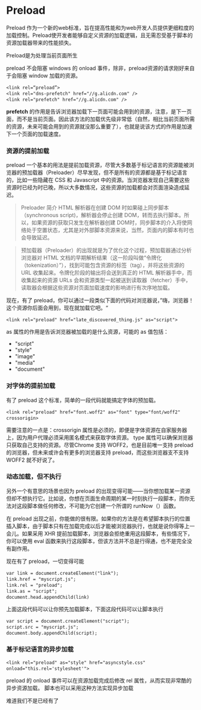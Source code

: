 # Preload

Preload 作为一个新的web标准，旨在提高性能和为web开发人员提供更细粒度的加载控制。Preload使开发者能够自定义资源的加载逻辑，且无需忍受基于脚本的资源加载器带来的性能损失。

Preload是为处理当前页面所生

preload 不会阻塞 windows 的 onload 事件，除非，preload资源的请求刚好来自于会阻塞 window 加载的资源。

```
<link rel=“preload”>
<link rel="dns-prefetch" href="//g.alicdn.com" />
<link rel="prefetch" href="//g.alicdn.com" />
```


**prefetch**
的作用是告诉浏览器加载下一页面可能会用到的资源，注意，是下一页面，而不是当前页面。因此该方法的加载优先级非常低（自然，相比当前页面所需的资源，未来可能会用到的资源就没那么重要了），也就是说该方式的作用是加速下一个页面的加载速度。


### 资源的提前加载


preload 一个基本的用法是提前加载资源，尽管大多数基于标记语言的资源能被浏览器的预加载器（Preloader）尽早发现，但不是所有的资源都是基于标记语言的，比如一些隐藏在 CSS 和 Javascript 中的资源。当浏览器发现自己需要这些资源时已经为时已晚，所以大多数情况，这些资源的加载都会对页面渲染造成延迟。

> Preloader 简介
HTML 解析器在创建 DOM 时如果碰上同步脚本（synchronous script)，解析器会停止创建 DOM，转而去执行脚本。所以，如果资源的获取只发生在解析器创建 DOM时，同步脚本的介入将使网络处于空置状态，尤其是对外部脚本资源来说，当然，页面内的脚本有时也会导致延迟。

> 预加载器（Preloader）的出现就是为了优化这个过程，预加载器通过分析浏览器对 HTML 文档的早期解析结果（这一阶段叫做“令牌化（tokenization）”），找到可能包含资源的标签（tag），并将这些资源的 URL 收集起来。令牌化阶段的输出将会送到真正的 HTML 解析器手中，而收集起来的资源 URLs 会和资源类型一起被送到读取器（fetcher）手中，读取器会根据这些资源对页面加载速度的影响进行有次序地加载。


现在，有了 preload，你可以通过一段类似下面的代码对浏览器说，”嗨，浏览器！这个资源你后面会用到，现在就加载它吧。“


```
<link rel="preload" href="late_discovered_thing.js" as="script">
```


as 属性的作用是告诉浏览器被加载的是什么资源，可能的 as 值包括：


* "script"
* "style"
* "image"
* "media"
* "document"


### 对字体的提前加载

有了 preload 这个标准，简单的一段代码就能搞定字体的预加载。

```
<link rel="preload" href="font.woff2" as="font" type="font/woff2" crossorigin>
```

需要注意的一点是：crossorigin 属性是必须的，即便是字体资源在自家服务器上，因为用户代理必须采用匿名模式来获取字体资源。
type 属性可以确保浏览器只获取自己支持的资源。尽管Chrome 支持 WOFF2，也是目前唯一支持 preload 的浏览器，但未来或许会有更多的浏览器支持 preload，而这些浏览器支不支持 WOFF2 就不好说了。


### 动态加载，但不执行


另外一个有意思的场景也因为 preload 的出现变得可能——当你想加载某一资源但却不想执行它。比如说，你想在页面生命周期的某一时刻执行一段脚本，而你无法对这段脚本做任何修改，不可能为它创建一个所谓的 runNow（）函数。

在 preload 出现之前，你能做的很有限。如果你的方法是在希望脚本执行的位置插入脚本，由于脚本只有在加载完成以后才能被浏览器执行，也就是说你得等上一会儿。如果采用 XHR 提前加载脚本，浏览器会拒绝重用这段脚本，有些情况下，你可以使用 eval 函数来执行这段脚本，但该方法并不总是行得通，也不是完全没有副作用。

现在有了 preload，一切变得可能


```
var link = document.createElement("link");
link.href = "myscript.js";
link.rel = "preload";
link.as = "script";
document.head.appendChild(link)
```


上面这段代码可以让你预先加载脚本，下面这段代码可以让脚本执行

```
var script = document.createElement("script");
script.src = "myscript.js";
document.body.appendChild(script);
```


### 基于标记语言的异步加载

```
<link rel="preload" as="style" href="asyncstyle.css" onload="this.rel='stylesheet'">
```


preload 的 onload 事件可以在资源加载完成后修改 rel 属性，从而实现非常酷的异步资源加载。
脚本也可以采用这种方法实现异步加载

难道我们不是已经有了<script async>?  <scirpt async>虽好，但却会阻塞 window 的 onload 事件。某些情况下，你可能希望这样，但总有一些情况你不希望阻塞 window 的 onload 。

举个例子，你想尽可能快的加载一段统计页面访问量的代码，但又不愿意这段代码的加载给页面渲染造成延迟从而影响用户体验，关键是，你不想延迟 window 的 onload 事件。
有了preload， 分分钟搞定。


```
<link rel="preload" as="script" href="async_script.js"
      onload="var script = document.createElement('script'); script.src = this.href; document.body.appendChild(script);">

```


### 检查是否支持preload

```
var DOMTokenListSupports = function(tokenList, token) {
  if (!tokenList || !tokenList.supports) {
    return;
  }
  try {
    return tokenList.supports(token);
  } catch (e) {
    if (e instanceof TypeError) {
      console.log("The DOMTokenList doesn't have a supported tokens list");
    } else {
      console.error("That shouldn't have happened");
    }
  }
};

var linkSupportsPreload = DOMTokenListSupports(document.createElement("link").relList, "preload");
if (!linkSupportsPreload) {
  // Dynamically load the things that relied on preload.
}

```


![](media/15447524666737.jpg)

